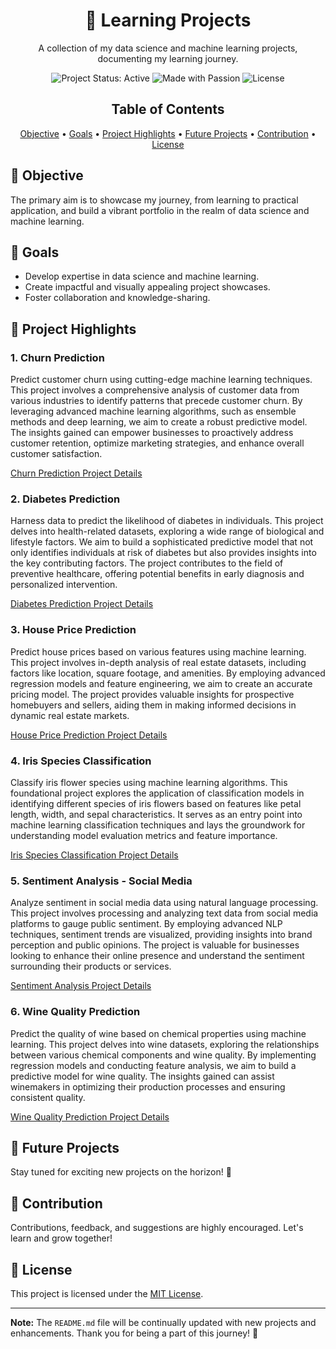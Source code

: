 <!-- Project Title -->
<h1 align="center">🚀 Learning Projects</h1>

<!-- Project Description -->
<p align="center">A collection of my data science and machine learning projects, documenting my learning journey.</p>

<!-- Badges -->
<p align="center">
  <img src="https://img.shields.io/badge/Status-Active-brightgreen.svg" alt="Project Status: Active">
  <img src="https://img.shields.io/badge/Made%20With-Passion-red.svg" alt="Made with Passion">
  <img src="https://img.shields.io/github/license/your-username/learning-projects" alt="License">
</p>

<!-- Table of Contents -->
<h2 align="center">Table of Contents</h2>

<p align="center">
  <a href="#-objective">Objective</a> •
  <a href="#-goals">Goals</a> •
  <a href="#-project-highlights">Project Highlights</a> •
  <a href="#-future-projects">Future Projects</a> •
  <a href="#-contribution">Contribution</a> •
  <a href="#-license">License</a>
</p>

<!-- Objective Section -->
## 🎯 Objective

The primary aim is to showcase my journey, from learning to practical application, and build a vibrant portfolio in the realm of data science and machine learning.

<!-- Goals Section -->
## 🌟 Goals

- Develop expertise in data science and machine learning.
- Create impactful and visually appealing project showcases.
- Foster collaboration and knowledge-sharing.

<!-- Project Highlights Section -->
## 📂 Project Highlights

### 1. Churn Prediction
   Predict customer churn using cutting-edge machine learning techniques. This project involves a comprehensive analysis of customer data from various industries to identify patterns that precede customer churn. By leveraging advanced machine learning algorithms, such as ensemble methods and deep learning, we aim to create a robust predictive model. The insights gained can empower businesses to proactively address customer retention, optimize marketing strategies, and enhance overall customer satisfaction.

   [Churn Prediction Project Details](Churn%20Prediction)

### 2. Diabetes Prediction
   Harness data to predict the likelihood of diabetes in individuals. This project delves into health-related datasets, exploring a wide range of biological and lifestyle factors. We aim to build a sophisticated predictive model that not only identifies individuals at risk of diabetes but also provides insights into the key contributing factors. The project contributes to the field of preventive healthcare, offering potential benefits in early diagnosis and personalized intervention.

   [Diabetes Prediction Project Details](Diabetes%20Prediction)

### 3. House Price Prediction
   Predict house prices based on various features using machine learning. This project involves in-depth analysis of real estate datasets, including factors like location, square footage, and amenities. By employing advanced regression models and feature engineering, we aim to create an accurate pricing model. The project provides valuable insights for prospective homebuyers and sellers, aiding them in making informed decisions in dynamic real estate markets.

   [House Price Prediction Project Details](House%20Price%20Prediction)

### 4. Iris Species Classification
   Classify iris flower species using machine learning algorithms. This foundational project explores the application of classification models in identifying different species of iris flowers based on features like petal length, width, and sepal characteristics. It serves as an entry point into machine learning classification techniques and lays the groundwork for understanding model evaluation metrics and feature importance.

   [Iris Species Classification Project Details](Iris%20Species%20Classification)

### 5. Sentiment Analysis - Social Media
   Analyze sentiment in social media data using natural language processing. This project involves processing and analyzing text data from social media platforms to gauge public sentiment. By employing advanced NLP techniques, sentiment trends are visualized, providing insights into brand perception and public opinions. The project is valuable for businesses looking to enhance their online presence and understand the sentiment surrounding their products or services.

   [Sentiment Analysis Project Details](Sentiment%20Analysis%20-%20Social%20Media)

### 6. Wine Quality Prediction
   Predict the quality of wine based on chemical properties using machine learning. This project delves into wine datasets, exploring the relationships between various chemical components and wine quality. By implementing regression models and conducting feature analysis, we aim to build a predictive model for wine quality. The insights gained can assist winemakers in optimizing their production processes and ensuring consistent quality.

   [Wine Quality Prediction Project Details](Wine%20Quality%20Prediction)

<!-- Future Projects Section -->
## 🚀 Future Projects

Stay tuned for exciting new projects on the horizon! 🌈

<!-- Contribution Section -->
## 🤝 Contribution

Contributions, feedback, and suggestions are highly encouraged. Let's learn and grow together!

<!-- License Section -->
## 📄 License

This project is licensed under the [MIT License](LICENSE).

---

**Note:** The `README.md` file will be continually updated with new projects and enhancements. Thank you for being a part of this journey! 🙌
